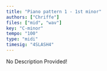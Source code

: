 ```yaml
---
title: "Piano pattern 1 - 1st minor"
authors: ["Chriffe"]
files: ["mid", "wav"]
key: "C-minor"
tempo: "100"
type: "midi"
timesig: "4SLASH4"
---
```

No Description Provided!
